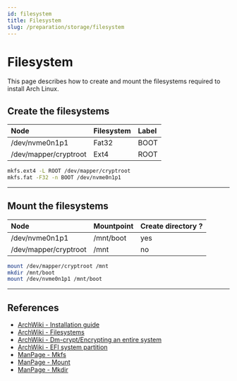 ```yaml
---
id: filesystem
title: Filesystem
slug: /preparation/storage/filesystem
---
```


# Filesystem

This page describes how to create and mount the filesystems required to install Arch Linux.

## Create the filesystems

| Node                  | Filesystem | Label |
| :-------------------- | :--------- | :---- |
| /dev/nvme0n1p1        | Fat32      | BOOT  |
| /dev/mapper/cryptroot | Ext4       | ROOT  |

``` bash
mkfs.ext4 -L ROOT /dev/mapper/cryptroot
mkfs.fat -F32 -n BOOT /dev/nvme0n1p1
```

---

## Mount the filesystems

| Node                  | Mountpoint | Create directory ? |
| :-------------------- | :--------- | :----------------- |
| /dev/nvme0n1p1        | /mnt/boot  | yes                |
| /dev/mapper/cryptroot | /mnt       | no                 |

``` bash
mount /dev/mapper/cryptroot /mnt
mkdir /mnt/boot
mount /dev/nvme0n1p1 /mnt/boot
```

---

## References

- [ArchWiki - Installation guide](https://wiki.archlinux.org/index.php/Installation_guide#Format_the_partitions)
- [ArchWiki - Filesystems](https://wiki.archlinux.org/index.php/File_systems)
- [ArchWiki - Dm-crypt/Encrypting an entire system](https://wiki.archlinux.org/index.php/Dm-crypt/Encrypting_an_entire_system)
- [ArchWiki - EFI system partition](https://wiki.archlinux.org/index.php/EFI_system_partition)
- [ManPage - Mkfs](https://jlk.fjfi.cvut.cz/arch/manpages/man/core/util-linux/mkfs.8.en)
- [ManPage - Mount](https://jlk.fjfi.cvut.cz/arch/manpages/man/core/man-pages/mount.2.en)
- [ManPage - Mkdir](https://jlk.fjfi.cvut.cz/arch/manpages/man/core/coreutils/mkdir.1.en)